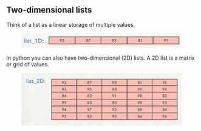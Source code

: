 ## Two-dimensional lists

Think of a list as a linear storage of multiple values.

<figure>
<img src="img/2Dlists/list_1D.png" alt="Visual model of a 1D list" class="center", width="500">
</figure>


In python you can also have two-dimensional (2D) lists. A 2D list is a matrix or grid of values.

<figure>
<img src="img/2Dlists/list_2D.png" alt="Visual model of a 2D list" class="center", width="500">
</figure>
